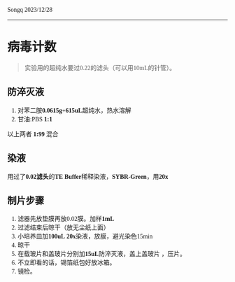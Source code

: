 <font face=MiSans> 
Songq 2023/12/28  

---  

# 病毒计数
> 实验用的超纯水要过0.22的滤头（可以用10mL的针管）。  
## 防淬灭液  
1. 对苯二胺**0.0615g**+**615uL**超纯水，热水溶解  
2. 甘油:PBS **1:1**   

以上两者 **1:99** 混合
## 染液
用过了**0.02滤头**的**TE Buffer**稀释染液，**SYBR-Green**，用**20x**
## 制片步骤  
1. 滤器先放垫膜再放0.02膜。加样**1mL**
2. 过滤结束后晾干（放无尘纸上面）
3. 小培养皿加**100uL** **20x**染液，放膜，避光染色15min
4. 晾干
5. 在载玻片和盖玻片分别加**15uL**防淬灭液，盖上盖玻片 ，压片。
6. 不立即看的话，锡箔纸包好放冰箱。
7. 镜检。  